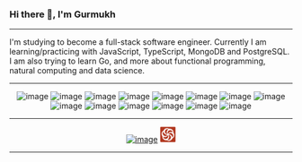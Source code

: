 ### Hi there 👋, I'm Gurmukh
---  

<!-- ![image]()
 -->
<!-- ![image](https://github-readme-stats.vercel.app/api/top-langs/?username=gschandan) -->
<!-- ![image](https://github-readme-streak-stats.herokuapp.com/?user=gschandan) -->
<!-- ![image](https://github-readme-stats.vercel.app/api?username=gschandan) -->
<!-- ![My GitHub stats](https://github-readme-stats.vercel.app/api?username=gschandan&show_icons=true&theme=react) -->
<p align=left>
I'm studying to become a full-stack software engineer. Currently I am learning/practicing with JavaScript, TypeScript, MongoDB and PostgreSQL.
I am also trying to learn Go, and more about functional programming, natural computing and data science.
</p>  

---  

<div align="center">

![image](https://img.shields.io/badge/JavaScript-323330?style=for-the-badge&logo=javascript&logoColor=F7DF1E)
![image](https://img.shields.io/badge/TypeScript-007ACC?style=for-the-badge&logo=typescript&logoColor=white)
![image](https://img.shields.io/badge/React-20232A?style=for-the-badge&logo=react&logoColor=61DAFB)
![image](https://img.shields.io/badge/MongoDB-4EA94B?style=for-the-badge&logo=mongodb&logoColor=white)
![image](https://img.shields.io/badge/Node.js-339933?style=for-the-badge&logo=nodedotjs&logoColor=white)
![image](https://img.shields.io/badge/Express.js-000000?style=for-the-badge&logo=express&logoColor=white)
![image](https://img.shields.io/badge/Cypress-17202C?style=for-the-badge&logo=cypress&logoColor=white)
![image](https://img.shields.io/badge/Python-FFD43B?style=for-the-badge&logo=python&logoColor=darkgreen)
![image](https://img.shields.io/badge/Numpy-777BB4?style=for-the-badge&logo=numpy&logoColor=white)
![image](https://img.shields.io/badge/scikit_learn-F7931E?style=for-the-badge&logo=scikit-learn&logoColor=white)
![image](https://img.shields.io/badge/Pandas-2C2D72?style=for-the-badge&logo=pandas&logoColor=white)
![image](https://img.shields.io/badge/Arch_Linux-1793D1?style=for-the-badge&logo=arch-linux&logoColor=white)
![image](https://img.shields.io/badge/Ubuntu-E95420?style=for-the-badge&logo=ubuntu&logoColor=white)
![image](https://img.shields.io/badge/Windows-0078D6?style=for-the-badge&logo=windows&logoColor=white)
<!-- ![image](https://img.shields.io/badge/Jupyter-F37626.svg?&style=for-the-badge&logo=Jupyter&logoColor=white)   -->
<!-- ![image](https://img.shields.io/badge/Insomnia-5849be?style=for-the-badge&logo=Insomnia&logoColor=white) -->
<!-- ![image](https://img.shields.io/badge/Nginx-009639?style=for-the-badge&logo=nginx&logoColor=white) -->
<!-- ![image](https://img.shields.io/badge/React_Router-CA4245?style=for-the-badge&logo=react-router&logoColor=white) -->
<!-- ![image](https://img.shields.io/badge/Jira-0052CC?style=for-the-badge&logo=Jira&logoColor=white) -->
<!-- ![image](https://img.shields.io/badge/Digital_Ocean-0080FF?style=for-the-badge&logo=DigitalOcean&logoColor=white) -->
<!-- ![image](https://img.shields.io/badge/Visual_Studio_Code-0078D4?style=for-the-badge&logo=visual%20studio%20code&logoColor=white)
![image](https://img.shields.io/badge/VIM-%2311AB00.svg?&style=for-the-badge&logo=vim&logoColor=white) -->
</div>

---  

<div align="center">

[![image](https://img.shields.io/badge/LinkedIn-0077B5?style=for-the-badge&logo=linkedin&logoColor=white)](https://www.linkedin.com/gschandan/)
<a href=https://www.codewars.com/users/gschandan><img src=https://raw.githubusercontent.com/codewars/branding/1ff0d44db52ac4a5e3a1c43277dc35f228eb6983/logo.svg  height=28 /></a>
 
 </div>  
 
 ---  
<!--   
![image](https://raw.githubusercontent.com/gschandan/gschandan/ef9d8ce84747ecaab4e4b13189f2aa844958fa82/github-user-contribution.svg)
 -->
